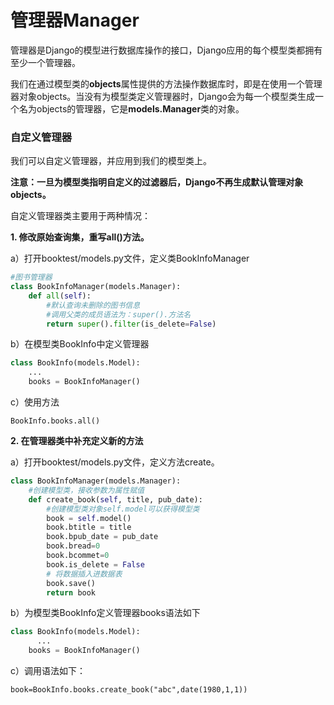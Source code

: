# 管理器Manager

管理器是Django的模型进行数据库操作的接口，Django应用的每个模型类都拥有至少一个管理器。

我们在通过模型类的**objects**属性提供的方法操作数据库时，即是在使用一个管理器对象objects。当没有为模型类定义管理器时，Django会为每一个模型类生成一个名为objects的管理器，它是**models.Manager**类的对象。

### 自定义管理器

我们可以自定义管理器，并应用到我们的模型类上。

**注意：一旦为模型类指明自定义的过滤器后，Django不再生成默认管理对象objects。**

自定义管理器类主要用于两种情况：

**1. 修改原始查询集，重写all()方法。**

a）打开booktest/models.py文件，定义类BookInfoManager

```python
#图书管理器
class BookInfoManager(models.Manager):
    def all(self):
        #默认查询未删除的图书信息
        #调用父类的成员语法为：super().方法名
        return super().filter(is_delete=False)
```



b）在模型类BookInfo中定义管理器

```python
class BookInfo(models.Model):
    ...
    books = BookInfoManager()
```



c）使用方法

```
BookInfo.books.all()
```

**2. 在管理器类中补充定义新的方法**

a）打开booktest/models.py文件，定义方法create。

```python
class BookInfoManager(models.Manager):
    #创建模型类，接收参数为属性赋值
    def create_book(self, title, pub_date):
        #创建模型类对象self.model可以获得模型类
        book = self.model()
        book.btitle = title
        book.bpub_date = pub_date
        book.bread=0
        book.bcommet=0
        book.is_delete = False
        # 将数据插入进数据表
        book.save()
        return book
```



b）为模型类BookInfo定义管理器books语法如下

```python
class BookInfo(models.Model):
      ...
    books = BookInfoManager()
```



c）调用语法如下：

```
book=BookInfo.books.create_book("abc",date(1980,1,1))
```



